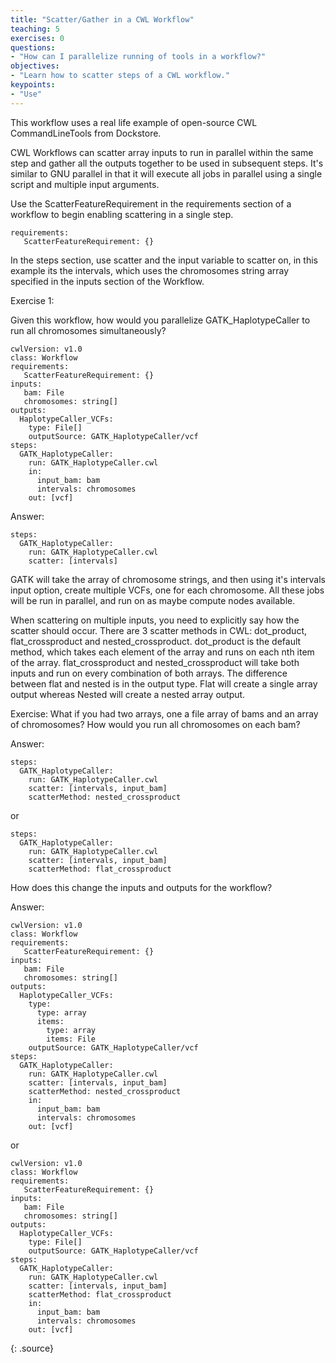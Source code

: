 ```yaml
---
title: "Scatter/Gather in a CWL Workflow"
teaching: 5
exercises: 0
questions:
- "How can I parallelize running of tools in a workflow?"
objectives:
- "Learn how to scatter steps of a CWL workflow."
keypoints:
- "Use"
---
```

This workflow uses a real life example of open-source CWL CommandLineTools from Dockstore.

CWL Workflows can scatter array inputs to run in parallel within the same step and gather all the outputs together to be used in subsequent steps. It's similar to GNU parallel in that it will execute all jobs in parallel using a single script and multiple input arguments.

Use the ScatterFeatureRequirement in the requirements section of a workflow to begin enabling scattering in a single step.

~~~
requirements:
   ScatterFeatureRequirement: {}
~~~

In the steps section, use scatter and the input variable to scatter on, in this example its the intervals, which uses the chromosomes string array specified in the inputs section of the Workflow.

Exercise 1:

Given this workflow, how would you parallelize GATK_HaplotypeCaller to run all chromosomes simultaneously?

~~~
cwlVersion: v1.0
class: Workflow
requirements:
   ScatterFeatureRequirement: {}
inputs:
   bam: File
   chromosomes: string[]
outputs:
  HaplotypeCaller_VCFs:
    type: File[]
    outputSource: GATK_HaplotypeCaller/vcf
steps:
  GATK_HaplotypeCaller:
    run: GATK_HaplotypeCaller.cwl
    in:
      input_bam: bam
      intervals: chromosomes
    out: [vcf]
~~~

Answer:

~~~
steps:
  GATK_HaplotypeCaller:
    run: GATK_HaplotypeCaller.cwl
    scatter: [intervals]
~~~

GATK will take the array of chromosome strings, and then using it's intervals input option, create multiple VCFs, one for each chromosome. All these jobs will be run in parallel, and run on as maybe compute nodes available.

When scattering on multiple inputs, you need to explicitly say how the scatter should occur. There are 3 scatter methods in CWL: dot_product, flat_crossproduct and nested_crossproduct. dot_product is the default method, which takes each element of the array and runs on each nth item of the array. flat_crossproduct and nested_crossproduct will take both inputs and run on every combination of both arrays. The difference between flat and nested is in the output type. Flat will create a single array output whereas Nested will create a nested array output.

Exercise: What if you had two arrays, one a file array of bams and an array of chromosomes? How would you run all chromosomes on each bam?

Answer:

~~~
steps:
  GATK_HaplotypeCaller:
    run: GATK_HaplotypeCaller.cwl
    scatter: [intervals, input_bam]
    scatterMethod: nested_crossproduct
~~~

or 

~~~
steps:
  GATK_HaplotypeCaller:
    run: GATK_HaplotypeCaller.cwl
    scatter: [intervals, input_bam]
    scatterMethod: flat_crossproduct
~~~

How does this change the inputs and outputs for the workflow?

Answer:

~~~
cwlVersion: v1.0
class: Workflow
requirements:
   ScatterFeatureRequirement: {}
inputs:
   bam: File
   chromosomes: string[]
outputs:
  HaplotypeCaller_VCFs:
    type:
      type: array
      items:
        type: array
        items: File
    outputSource: GATK_HaplotypeCaller/vcf
steps:
  GATK_HaplotypeCaller:
    run: GATK_HaplotypeCaller.cwl
    scatter: [intervals, input_bam]
    scatterMethod: nested_crossproduct
    in:
      input_bam: bam
      intervals: chromosomes
    out: [vcf]
~~~

or

~~~
cwlVersion: v1.0
class: Workflow
requirements:
   ScatterFeatureRequirement: {}
inputs:
   bam: File
   chromosomes: string[]
outputs:
  HaplotypeCaller_VCFs:
    type: File[]
    outputSource: GATK_HaplotypeCaller/vcf
steps:
  GATK_HaplotypeCaller:
    run: GATK_HaplotypeCaller.cwl
    scatter: [intervals, input_bam]
    scatterMethod: flat_crossproduct
    in:
      input_bam: bam
      intervals: chromosomes
    out: [vcf]
~~~

{: .source}
